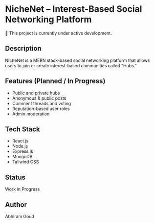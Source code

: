 # NicheNet – Interest-Based Social Networking Platform

🚧 This project is currently under active development.

## Description
NicheNet is a MERN stack-based social networking platform that allows users to join or create interest-based communities called "Hubs."

## Features (Planned / In Progress)
- Public and private hubs
- Anonymous & public posts
- Comment threads and voting
- Reputation-based user roles
- Admin moderation

## Tech Stack
- React.js
- Node.js
- Express.js
- MongoDB
- Tailwind CSS

## Status
Work in Progress

## Author
Abhiram Goud
